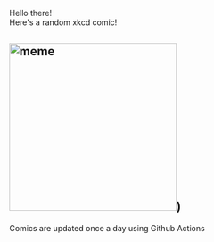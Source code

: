 Hello there! <br>Here's a random xkcd comic!<br>
## <img src="https://imgs.xkcd.com/comics/game_theory.png" alt="meme" width="300"/>)<br>
Comics are updated once a day using Github Actions